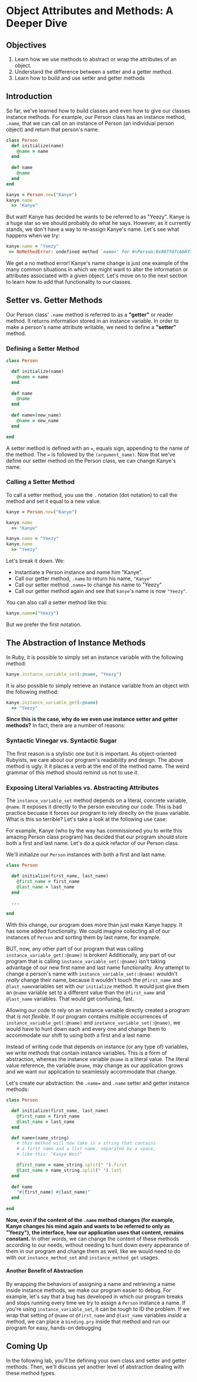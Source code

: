 # Object Attributes and Methods: A Deeper Dive

## Objectives

1. Learn how we use methods to abstract or wrap the attributes of an object.
2. Understand the difference between a setter and a getter method.
3. Learn how to build and use setter and getter methods

## Introduction

So far, we've learned how to build classes and even how to give our classes instance methods. For example, our Person class has an instance method, `.name`, that we can call on an instance of Person (an individual person object) and return that person's name. 

```ruby
class Person
  def initialize(name)
    @name = name
  end
  
  def name
    @name
  end
end

kanye = Person.new("Kanye")
kanye.name 
  => "Kanye"

```

But wait! Kanye has decided he wants to be referred to as "Yeezy". Kanye is a huge star so we should probably do what he says. However, as it currently stands, we don't have a way to re-assign Kanye's name. Let's see what happens when we try: 

```ruby
kanye.name = "Yeezy"
 => NoMethodError: undefined method `name=' for #<Person:0x007fd7cbb0f3d8>
```

We get a no method error! Kanye's name change is just one example of the many common situations in which we might want to alter the information or attributes associated with a given object. Let's move on to the next section to learn how to add that functionality to our classes. 

## Setter vs. Getter Methods

Our Person class' `.name` method is referred to as a **"getter"** or reader method. It returns information stored in an instance variable. In order to make a person's name attribute writable, we need to define a **"setter"** method. 

### Defining a Setter Method

```ruby
class Person

  def initialize(name)
    @name = name
  end
  
  def name
    @name
  end
  
  def name=(new_name)
    @name = new_name
  end

end
```

A setter method is defined with an `=`, equals sign, appending to the name of the method. The `=` is followed by the `(argument_name)`. Now that we've define our setter method on the Person class, we can change Kanye's name. 

### Calling a Setter Method

To call a setter method, you use the `.` notation (dot notation) to call the method and set it equal to a new value. 


```ruby
kanye = Person.new("Kanye")

kanye.name
  => "Kanye"

kanye.name = "Yeezy"
kanye.name 
  => "Yeezy"
```
Let's break it down. We: 

* Instantiate a Person instance and name him "Kanye". 
* Call our getter method, `.name` to return his name, `"Kanye"` 
* Call our setter method `.name=` to change his name to "Yeezy"
* Call our getter method again and see that `kanye`'s name is now `"Yeezy"`. 

You can also call a setter method like this: 

```ruby
kanye.name=("Yeezy")
```

But we prefer the first notation. 

## The Abstraction of Instance Methods

In Ruby, it is possible to simply set an instance variable with the following method: 

```ruby
kanye.instance_variable_set(:@name, "Yeezy")
```

It is also possible to simply retrieve an instance variable from an object with the following method: 

```ruby
kanye.instance_variable_get(:@name)
  => "Yeezy"
```

**Since this is the case, why do we even use instance setter and getter methods?** In fact, there are a number of reasons: 

### Syntactic Vinegar vs. Syntactic Sugar

The first reason is a stylistic one but it is important. As object-oriented Rubyists, we care about our program's readability and design. The above method is ugly. It it places a verb at the end of the method name. The weird grammar of this method should remind us not to use it. 

### Exposing Literal Variables vs. Abstracting Attributes

The `instance_variable_set` method depends on a literal, concrete variable, `@name`. It exposes it directly to the person executing our code. This is bad practice becuase it forces our program to rely direclty on the `@name` variable. What is this so terrible? Let's take a look at the following use case:

For example, Kanye (who by the way has commissioned you to write this amazing Person class program) has decided that our program should store both a first and last name. Let's do a quick refactor of our Person class. 

We'll initialize our `Person` instances with both a first and last name.

```ruby
class Person

  def initialize(first_name, last_name)
    @first_name = first_name
    @last_name = last_name
  end

  ...

end
```

With this change, our program does more than just make Kanye happy. It has some added functionalty. We could imagine collecting all of our instances of `Person` and sorting them by last name, for example. 

BUT, now, any other part of our program that was calling `instance_variable_get(:@name)` is broken! Additionally, any part of our program that is calling `instance_variable_set(:@name)` isn't taking advantage of our new first name and last name functionality. Any attempt to change a person's name with `instance_variable_set(:@name)` wouldn't *really* change their name, because it wouldn't touch the `@first_name` and `@last_name`variables set with our `initialize` method. It would just give them an `@name` variable set to a different value than the `@first_name` and `@last_name` variables. That would get confusing, fast. 

Allowing our code to rely on an instance variable directly created a program that *is not flexible*. If our program contains multiple occurrences of `instance_variable_get(:@name)` and `instance_variable_set(:@name)`, we would have to hunt down each and every one and change them to accommodate our shift to using both a first and a last name. 

Instead of writing code that depends on instance (or any type of) variables, we write *methods* that contain instance variables. This is a form of abstraction, whereas the instance variable `@name` is a literal value. The literal value reference, the variable `@name`, may change as our application grows and we want our application to seamlessly accommodate that change. 

Let's create our abstraction: the `.name=` and `.name` setter and getter instance methods: 

```ruby
class Person

  def initialize(first_name, last_name)
    @first_name = first_name
    @last_name = last_name
  end

  def name=(name_string)
    # this method will now take in a string that contains
    # a first name and a list name, separated by a space, 
    # like this: "Kanye West"

    @first_name = name_string.split(" ").first
    @last_name = name_string.split(" ").last
  end
  
  def name
    "#{first_name} #{last_name}"
  end
  
end
```

**Now, even if the content of the `.name` method changes (for example, Kanye changes his mind again and wants to be referred to only as "Yeezy"), the interface, how our application uses that content, remains constant.** In other words, we can change the content of these methods according to our needs, without needing to hunt down every appearance of them in our program and change them as well, like we would need to do with our `instance_method_set` and `instance_method_get` usages. 

#### Another Benefit of Abstraction

By wrapping the behaviors of assigning a name and retrieving a name inside instance methods, we make our program easier to debug. For example, let's say that a bug has developed in which our program breaks and stops running every time we try to assign a `Person` instance a name. If you're using `instance_variable_set`, it can be tough to ID the problem. If we wrap that setting of `@name` or `@first_name` and `@last_name` variables *inside* a method, we can place a `binding.pry` inside that method and run our program for easy, hands-on debugging


## Coming Up

In the following lab, you'll be defining your own class and setter and getter methods. Then, we'll discuss yet another level of abstraction dealing with these method types. 
